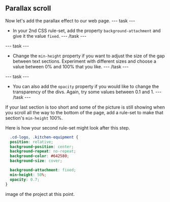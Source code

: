 ## Parallax scroll

Now let's add the parallax effect to our web page. 
--- task ---
+ In your 2nd CSS rule-set, add the property ```background-attachment``` and give it the value ```fixed```.
--- /task ---

--- task ---
+ Change the ```min-height``` property if you want to adjust the size of the gap between text sections. Experiment with different sizes and choose a value between 0% and 100% that you like.
--- /task ---

--- task ---
+ You can also add the ```opacity``` property if you would like to change the transparency of the divs. Again, try some values between 0.1 and 1.
--- /task ---

If your last section is too short and some of the picture is still showing when you scroll all the way to the bottom of the page, add a rule-set to make that section's ```min-height``` 100%.

Here is how your second rule-set might look after this step.
```css
  .cd-logo, .kitchen-equipment {
  position: relative;
  background-position: center;
  background-repeat: no-repeat;
  background-color: #642580;
  background-size: cover;

  background-attachment: fixed;
  min-height: 50%;
  opacity: 0.7;
}
```

image of the project at this point.